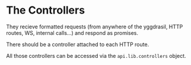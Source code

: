 # The Controllers

They recieve formatted requests (from anywhere of the yggdrasil, HTTP routes, WS, internal calls...) and respond as promises.

There should be a controller attached to each HTTP route.

All those controllers can be accessed via the ```api.lib.controllers``` object.